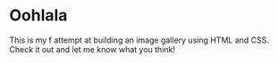 # Oohlala
This is my f attempt at building an image gallery using HTML and CSS. Check it out and let me know what you think!
